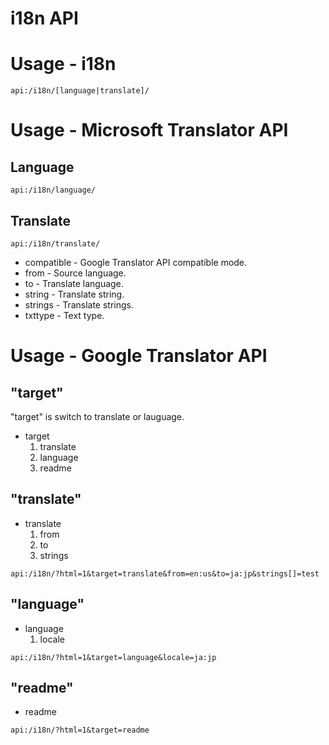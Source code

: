 i18n API
===

# Usage - i18n

`api:/i18n/[language|translate]/`

# Usage - Microsoft Translator API

## Language

`api:/i18n/language/`

## Translate

`api:/i18n/translate/`

 * compatible - Google Translator API compatible mode.
 * from    - Source language.
 * to      - Translate language.
 * string  - Translate string.
 * strings - Translate strings.
 * txttype - Text type.

# Usage - Google Translator API

## "target"

 "target" is switch to translate or lauguage.

 * target
   1. translate
   2. language
   3. readme

## "translate"

 * translate
   1. from
   2. to
   3. strings

`api:/i18n/?html=1&target=translate&from=en:us&to=ja:jp&strings[]=test`

## "language"

 * language
   1. locale

`api:/i18n/?html=1&target=language&locale=ja:jp`

## "readme"

 * readme

`api:/i18n/?html=1&target=readme`
